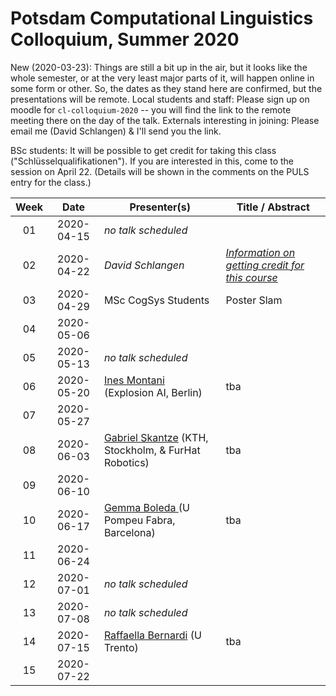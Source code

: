 # Potsdam Computational Linguistics Colloquium, Summer 2020

New (2020-03-23): Things are still a bit up in the air, but it looks like the whole semester, or at the very least major parts of it, will happen online in some form or other. So, the dates as they stand here are confirmed, but the presentations will be remote. Local students and staff: Please sign up on moodle for `cl-colloquium-2020` -- you will find the link to the remote meeting there on the day of the talk. Externals interesting in joining: Please email me (David Schlangen) & I'll send you the link.

BSc students: It will be possible to get credit for taking this class ("Schlüsselqualifikationen"). If you are interested in this, come to the session on April 22. (Details will be shown in the comments on the PULS entry for the class.)


| Week | Date | Presenter(s) | Title / Abstract|
|:------:|:------:|-----------|------|
01 | 2020-04-15 | *no talk scheduled* |  |
02 | 2020-04-22 | *David Schlangen* | [*Information on getting credit for this course*](material/01-colloq-guidelines.pdf) |
03 | 2020-04-29 | MSc CogSys Students | Poster Slam |
04 | 2020-05-06 | |  |
05 | 2020-05-13 | *no talk scheduled* |  |
06 | 2020-05-20 | [Ines Montani](https://ines.io) (Explosion AI, Berlin)| tba |
07 | 2020-05-27 | |  |
08 | 2020-06-03 | [Gabriel Skantze](https://www.kth.se/profile/skantze) (KTH, Stockholm, & FurHat Robotics)| tba  |
09 | 2020-06-10 | |  |
10 | 2020-06-17 | [Gemma Boleda ](https://gboleda.github.io) (U Pompeu Fabra, Barcelona)| tba  |
11 | 2020-06-24 | |  |
12 | 2020-07-01 | *no talk scheduled* |  |
13 | 2020-07-08 |  *no talk scheduled* |  |
14 | 2020-07-15 | [Raffaella Bernardi](http://disi.unitn.it/~bernardi/) (U Trento)| tba  |
15 | 2020-07-22 | |  |
